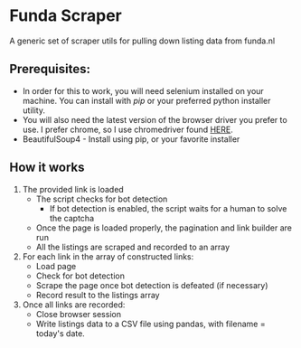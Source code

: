 # Funda Scraper
A generic set of scraper utils for pulling down listing data from funda.nl

## Prerequisites:

* In order for this to work, you will need selenium installed on your machine. You can install with _pip_ or your preferred python installer utility. 
* You will also need the latest version of the browser driver you prefer to use. I prefer chrome, so I use chromedriver found [HERE](https://sites.google.com/a/chromium.org/chromedriver/).
* BeautifulSoup4 - Install using pip, or your favorite installer

## How it works
1. The provided link is loaded
	- The script checks for bot detection
		- If bot detection is enabled, the script waits for a human to solve the captcha
	- Once the page is loaded properly, the pagination and link builder are run
	- All the listings are scraped and recorded to an array
2. For each link in the array of constructed links:
	- Load page
	- Check for bot detection
	- Scrape the page once bot detection is defeated (if necessary)
	- Record result to the listings array
3. Once all links are recorded:
	- Close browser session
	- Write listings data to a CSV file using pandas, with filename = today's date. 
 
